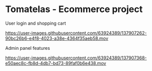 # Tomatelas - Ecommerce project


User login and shopping cart

https://user-images.githubusercontent.com/63924389/137907262-90bc26b6-e4f8-4023-a38e-4364f35aeb58.mov


Admin panel features

https://user-images.githubusercontent.com/63924389/137907368-e50aec8c-fb8d-4db7-bd73-89faf0b6e438.mov

